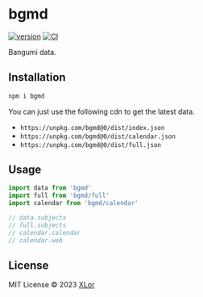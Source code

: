 # bgmd

[![version](https://img.shields.io/npm/v/bgmd?label=bgmd)](https://www.npmjs.com/package/bgmd)
[![CI](https://github.com/AnimeGarden/bgmd/actions/workflows/sync.yml/badge.svg)](https://github.com/AnimeGarden/bgmd/actions/workflows/sync.yml)

Bangumi data.

## Installation

```bash
npm i bgmd
```

You can just use the following cdn to get the latest data.

- `https://unpkg.com/bgmd@0/dist/index.json`
- `https://unpkg.com/bgmd@0/dist/calendar.json`
- `https://unpkg.com/bgmd@0/dist/full.json`

<!-- Or you can just use the following APIs in `bgmc/data` to fetch the latest data from cdn.

```ts
import { getCalendar } from 'bgmc/data';

const calendar = await getCalendar();
console.log(calendar);
``` -->

## Usage

```ts
import data from 'bgmd'
import full from 'bgmd/full'
import calendar from 'bgmd/calendar'

// data.subjects
// full.subjects
// calendar.calendar
// calendar.web
```

## License

MIT License © 2023 [XLor](https://github.com/yjl9903)
